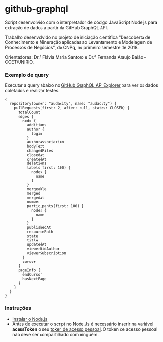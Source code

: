 # github-graphql

Script desenvolvido com o interpretador de código JavaScript Node.js para extração de dados a partir da GitHub GraphQL API.

Trabalho desenvolvido no projeto de iniciação científica "Descoberta de Conhecimento e Mineração aplicadas ao Levantamento e Modelagem de Processos de Negócios", do CNPq, no primeiro semestre de 2018.

Orientadoras: Dr.ª Flávia Maria Santoro e Dr.ª Fernanda Araujo Baião - CCET/UNIRIO.

### Exemplo de query

Executar a query abaixo no [GitHub GraphQL API Explorer](https://developer.github.com/v4/explorer/) para ver os dados coletados e realizar testes.

```
{
  repository(owner: "audacity", name: "audacity") {
    pullRequests(first: 2, after: null, states: CLOSED) {
      totalCount
      edges {
        node {
          additions
          author {
            login
          }
          authorAssociation
          bodyText
          changedFiles
          closedAt
          createdAt
          deletions
          labels(first: 100) {
            nodes {
              name
            }
          }
          mergeable
          merged
          mergedAt
          number
          participants(first: 100) {
            nodes {
              name
            }
          }
          publishedAt
          resourcePath
          state
          title
          updatedAt
          viewerDidAuthor
          viewerSubscription
        }
        cursor
      }
      pageInfo {
        endCursor
        hasNextPage
      }
    }
  }
}
```
### Instruções

- [Instalar o Node.js](https://nodejs.org/)
- Antes de executar o script no Node.Js é necessário inserir na variável **acessToken** o seu [token de acesso pessoal](https://help.github.com/articles/creating-a-personal-access-token-for-the-command-line/). O token de acesso pessoal não deve ser compartilhado com ninguém.
